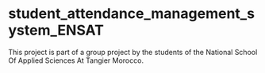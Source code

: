 # student_attendance_management_system_ENSAT
This project is part of a group project by the students of the National School Of Applied Sciences At Tangier Morocco.
